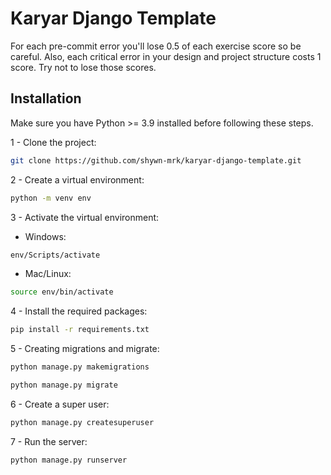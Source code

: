 # Karyar Django Template

For each pre-commit error you'll lose 0.5 of each exercise score so be careful. Also, each critical error in your design and project structure costs 1 score.
Try not to lose those scores.

## Installation

Make sure you have Python >= 3.9 installed before following these steps.

1 - Clone the project:

```bash
git clone https://github.com/shywn-mrk/karyar-django-template.git
```

2 - Create a virtual environment:

```bash
python -m venv env
```

3 - Activate the virtual environment:

-   Windows:

```bash
env/Scripts/activate
```

-   Mac/Linux:

```bash
source env/bin/activate
```

4 - Install the required packages:

```bash
pip install -r requirements.txt
```

5 - Creating migrations and migrate:

```bash
python manage.py makemigrations

python manage.py migrate
```

6 - Create a super user:

```bash
python manage.py createsuperuser
```

7 - Run the server:

```bash
python manage.py runserver
```
